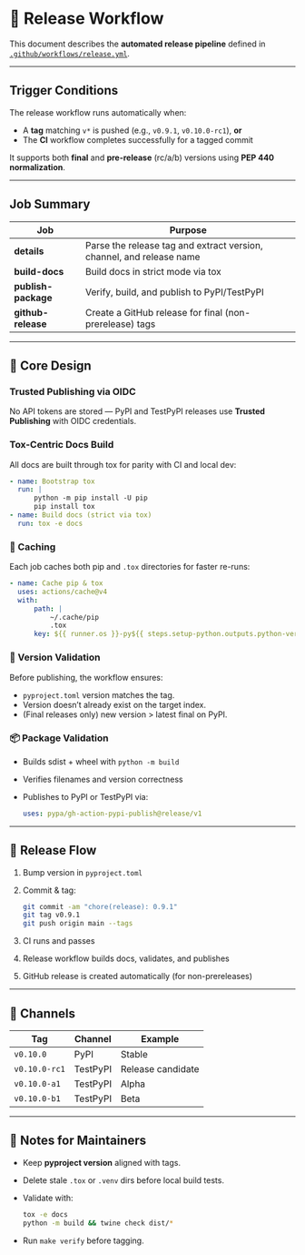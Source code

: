 <!--
topmark:header:start

  project      : TopMark
  file         : release-workflow.md
  file_relpath : docs/ci/release-workflow.md
  license      : MIT
  copyright    : (c) 2025 Olivier Biot

topmark:header:end
-->

# 🚀 Release Workflow

This document describes the **automated release pipeline** defined in [`.github/workflows/release.yml`](../../.github/workflows/release.yml).

______________________________________________________________________

## Trigger Conditions

The release workflow runs automatically when:

- A **tag** matching `v*` is pushed (e.g., `v0.9.1`, `v0.10.0-rc1`), **or**
- The **CI** workflow completes successfully for a tagged commit

It supports both **final** and **pre-release** (rc/a/b) versions using **PEP 440 normalization**.

______________________________________________________________________

## Job Summary

| Job                 | Purpose                                                              |
| ------------------- | -------------------------------------------------------------------- |
| **details**         | Parse the release tag and extract version, channel, and release name |
| **build-docs**      | Build docs in strict mode via tox                                    |
| **publish-package** | Verify, build, and publish to PyPI/TestPyPI                          |
| **github-release**  | Create a GitHub release for final (non-prerelease) tags              |

______________________________________________________________________

## 🧱 Core Design

### Trusted Publishing via OIDC

No API tokens are stored — PyPI and TestPyPI releases use **Trusted Publishing** with OIDC credentials.

### Tox-Centric Docs Build

All docs are built through tox for parity with CI and local dev:

```yaml
- name: Bootstrap tox
  run: |
      python -m pip install -U pip
      pip install tox
- name: Build docs (strict via tox)
  run: tox -e docs
```

### 🧰 Caching

Each job caches both pip and `.tox` directories for faster re-runs:

```yaml
- name: Cache pip & tox
  uses: actions/cache@v4
  with:
      path: |
          ~/.cache/pip
          .tox
      key: ${{ runner.os }}-py${{ steps.setup-python.outputs.python-version }}-${{ hashFiles('tox.ini', 'pyproject.toml', 'requirements-*.txt', 'constraints.txt') }}
```

### 🧩 Version Validation

Before publishing, the workflow ensures:

- `pyproject.toml` version matches the tag.
- Version doesn’t already exist on the target index.
- (Final releases only) new version > latest final on PyPI.

### 📦 Package Validation

- Builds sdist + wheel with `python -m build`

- Verifies filenames and version correctness

- Publishes to PyPI or TestPyPI via:

  ```yaml
  uses: pypa/gh-action-pypi-publish@release/v1
  ```

______________________________________________________________________

## 🔁 Release Flow

1. Bump version in `pyproject.toml`

1. Commit & tag:

   ```bash
   git commit -am "chore(release): 0.9.1"
   git tag v0.9.1
   git push origin main --tags
   ```

1. CI runs and passes

1. Release workflow builds docs, validates, and publishes

1. GitHub release is created automatically (for non-prereleases)

______________________________________________________________________

## 🔖 Channels

| Tag           | Channel  | Example           |
| ------------- | -------- | ----------------- |
| `v0.10.0`     | PyPI     | Stable            |
| `v0.10.0-rc1` | TestPyPI | Release candidate |
| `v0.10.0-a1`  | TestPyPI | Alpha             |
| `v0.10.0-b1`  | TestPyPI | Beta              |

______________________________________________________________________

## 🧠 Notes for Maintainers

- Keep **pyproject version** aligned with tags.

- Delete stale `.tox` or `.venv` dirs before local build tests.

- Validate with:

  ```bash
  tox -e docs
  python -m build && twine check dist/*
  ```

- Run `make verify` before tagging.
